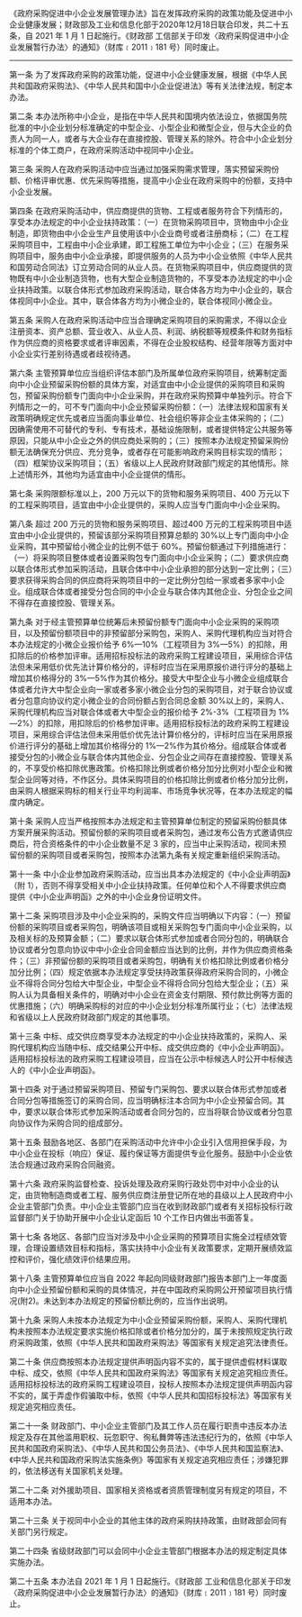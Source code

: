 《政府采购促进中小企业发展管理办法》旨在发挥政府采购的政策功能及促进中小企业健康发展；财政部及工业和信息化部于2020年12月18日联合印发，共二十五条，自 2021 年 1 月 1 日起施行。《财政部 工信部关于印发〈政府采购促进中小企业发展暂行办法〉的通知》（财库﹝2011﹞181 号）同时废止。
___
第一条 为了发挥政府采购的政策功能，促进中小企业健康发展，根据《中华人民共和国政府采购法》、《中华人民共和国中小企业促进法》等有关法律法规，制定本办法。

第二条 本办法所称中小企业，是指在中华人民共和国境内依法设立，依据国务院批准的中小企业划分标准确定的中型企业、小型企业和微型企业，但与大企业的负责人为同一人，或者与大企业存在直接控股、管理关系的除外。符合中小企业划分标准的个体工商户，在政府采购活动中视同中小企业。

第三条 采购人在政府采购活动中应当通过加强采购需求管理，落实预留采购份额、价格评审优惠、优先采购等措施，提高中小企业在政府采购中的份额，支持中小企业发展。

第四条 在政府采购活动中，供应商提供的货物、工程或者服务符合下列情形的，享受本办法规定的中小企业扶持政策：（一）在货物采购项目中，货物由中小企业制造，即货物由中小企业生产且使用该中小企业商号或者注册商标；（二）在工程采购项目中，工程由中小企业承建，即工程施工单位为中小企业；（三）在服务采购项目中，服务由中小企业承接，即提供服务的人员为中小企业依照《中华人民共和国劳动合同法》订立劳动合同的从业人员。在货物采购项目中，供应商提供的货物既有中小企业制造货物，也有大型企业制造货物的，不享受本办法规定的中小企业扶持政策。以联合体形式参加政府采购活动，联合体各方均为中小企业的，联合体视同中小企业。其中，联合体各方均为小微企业的，联合体视同小微企业。

第五条 采购人在政府采购活动中应当合理确定采购项目的采购需求，不得以企业注册资本、资产总额、营业收入、从业人员、利润、纳税额等规模条件和财务指标作为供应商的资格要求或者评审因素，不得在企业股权结构、经营年限等方面对中小企业实行差别待遇或者歧视待遇。

第六条 主管预算单位应当组织评估本部门及所属单位政府采购项目，统筹制定面向中小企业预留采购份额的具体方案，对适宜由中小企业提供的采购项目和采购包，预留采购份额专门面向中小企业采购，并在政府采购预算中单独列示。符合下列情形之一的，可不专门面向中小企业预留采购份额：（一）法律法规和国家有关政策明确规定优先或者应当面向事业单位、社会组织等非企业主体采购的；（二）因确需使用不可替代的专利、专有技术，基础设施限制，或者提供特定公共服务等原因，只能从中小企业之外的供应商处采购的；（三）按照本办法规定预留采购份额无法确保充分供应、充分竞争，或者存在可能影响政府采购目标实现的情形；（四）框架协议采购项目；（五）省级以上人民政府财政部门规定的其他情形。除上述情形外，其他均为适宜由中小企业提供的情形。

第七条 采购限额标准以上，200 万元以下的货物和服务采购项目、400 万元以下的工程采购项目，适宜由中小企业提供的，采购人应当专门面向中小企业采购。

第八条 超过 200 万元的货物和服务采购项目、超过400 万元的工程采购项目中适宜由中小企业提供的，预留该部分采购项目预算总额的 30%以上专门面向中小企业采购，其中预留给小微企业的比例不低于 60%。预留份额通过下列措施进行：（一）将采购项目整体或者设置采购包专门面向中小企业采购；（二）要求供应商以联合体形式参加采购活动，且联合体中中小企业承担的部分达到一定比例；（三）要求获得采购合同的供应商将采购项目中的一定比例分包给一家或者多家中小企业。组成联合体或者接受分包合同的中小企业与联合体内其他企业、分包企业之间不得存在直接控股、管理关系。

第九条 对于经主管预算单位统筹后未预留份额专门面向中小企业采购的采购项目，以及预留份额项目中的非预留部分采购包，采购人、采购代理机构应当对符合本办法规定的小微企业报价给予 6%—10%（工程项目为 3%—5%）的扣除，用扣除后的价格参加评审。适用招标投标法的政府采购工程建设项目，采用综合评估法但未采用低价优先法计算价格分的，评标时应当在采用原报价进行评分的基础上增加其价格得分的 3%—5%作为其价格分。接受大中型企业与小微企业组成联合体或者允许大中型企业向一家或者多家小微企业分包的采购项目，对于联合协议或者分包意向协议约定小微企业的合同份额占到合同总金额 30%以上的，采购人、采购代理机构应当对联合体或者大中型企业的报价给予 2%-3%（工程项目为 1%—2%）的扣除，用扣除后的价格参加评审。适用招标投标法的政府采购工程建设项目，采用综合评估法但未采用低价优先法计算价格分的，评标时应当在采用原报价进行评分的基础上增加其价格得分的 1%—2%作为其价格分。组成联合体或者接受分包的小微企业与联合体内其他企业、分包企业之间存在直接控股、管理关系的，不享受价格扣除优惠政策。价格扣除比例或者价格分加分比例对小型企业和微型企业同等对待，不作区分。具体采购项目的价格扣除比例或者价格分加分比例，由采购人根据采购标的相关行业平均利润率、市场竞争状况等，在本办法规定的幅度内确定。

第十条 采购人应当严格按照本办法规定和主管预算单位制定的预留采购份额具体方案开展采购活动。预留份额的采购项目或者采购包，通过发布公告方式邀请供应商后，符合资格条件的中小企业数量不足 3 家的，应当中止采购活动，视同未预留份额的采购项目或者采购包，按照本办法第九条有关规定重新组织采购活动。

第十一条 中小企业参加政府采购活动，应当出具本办法规定的《中小企业声明函》（附 1），否则不得享受相关中小企业扶持政策。任何单位和个人不得要求供应商提供《中小企业声明函》之外的中小企业身份证明文件。

第十二条 采购项目涉及中小企业采购的，采购文件应当明确以下内容：（一）预留份额的采购项目或者采购包，明确该项目或相关采购包专门面向中小企业采购，以及相关标的及预算金额；（二）要求以联合体形式参加或者合同分包的，明确联合协议或者分包意向协议中中小企业合同金额应当达到的比例，并作为供应商资格条件；（三）非预留份额的采购项目或者采购包，明确有关价格扣除比例或者价格分加分比例；（四）规定依据本办法规定享受扶持政策获得政府采购合同的，小微企业不得将合同分包给大中型企业，中型企业不得将合同分包给大型企业；（五）采购人认为具备相关条件的，明确对中小企业在资金支付期限、预付款比例等方面的优惠措施；（六）明确采购标的对应的中小企业划分标准所属行业；（七）法律法规和省级以上人民政府财政部门规定的其他事项。

第十三条 中标、成交供应商享受本办法规定的中小企业扶持政策的，采购人、采购代理机构应当随中标、成交结果公开中标、成交供应商的《中小企业声明函》。适用招标投标法的政府采购工程建设项目，应当在公示中标候选人时公开中标候选人的《中小企业声明函》。

第十四条 对于通过预留采购项目、预留专门采购包、要求以联合体形式参加或者合同分包等措施签订的采购合同，应当明确标注本合同为中小企业预留合同。其中，要求以联合体形式参加采购活动或者合同分包的，应当将联合协议或者分包意向协议作为采购合同的组成部分。

第十五条 鼓励各地区、各部门在采购活动中允许中小企业引入信用担保手段，为中小企业在投标（响应）保证、履约保证等方面提供专业化服务。鼓励中小企业依法合规通过政府采购合同融资。

第十六条 政府采购监督检查、投诉处理及政府采购行政处罚中对中小企业的认定，由货物制造商或者工程、服务供应商注册登记所在地的县级以上人民政府中小企业主管部门负责。中小企业主管部门应当在收到财政部门或者有关招标投标行政监督部门关于协助开展中小企业认定函后 10 个工作日内做出书面答复。

第十七条 各地区、各部门应当对涉及中小企业采购的预算项目实施全过程绩效管理，合理设置绩效目标和指标，落实扶持中小企业有关政策要求，定期开展绩效监控和评价，强化绩效评价结果应用。

第十八条 主管预算单位应当自 2022 年起向同级财政部门报告本部门上一年度面向中小企业预留份额和采购的具体情况，并在中国政府采购网公开预留项目执行情况(附2)。未达到本办法规定的预留份额比例的，应当作出说明。

第十九条 采购人未按本办法规定为中小企业预留采购份额，采购人、采购代理机构未按照本办法规定要求实施价格扣除或者价格分加分的，属于未按照规定执行政府采购政策，依照《中华人民共和国政府采购法》等国家有关规定追究法律责任。

第二十条 供应商按照本办法规定提供声明函内容不实的，属于提供虚假材料谋取中标、成交，依照《中华人民共和国政府采购法》等国家有关规定追究相应责任。适用招标投标法的政府采购工程建设项目，投标人按照本办法规定提供声明函内容不实的，属于弄虚作假骗取中标，依照《中华人民共和国招标投标法》等国家有关规定追究相应责任。

第二十一条 财政部门、中小企业主管部门及其工作人员在履行职责中违反本办法规定及存在其他滥用职权、玩忽职守、徇私舞弊等违法违纪行为的，依照《中华人民共和国政府采购法》、《中华人民共和国公务员法》、《中华人民共和国监察法》、《中华人民共和国政府采购法实施条例》等国家有关规定追究相应责任；涉嫌犯罪的，依法移送有关国家机关处理。

第二十二条 对外援助项目、国家相关资格或者资质管理制度另有规定的项目，不适用本办法。

第二十三条 关于视同中小企业的其他主体的政府采购扶持政策，由财政部会同有关部门另行规定。

第二十四条 省级财政部门可以会同中小企业主管部门根据本办法的规定制定具体实施办法。

第二十五条 本办法自 2021 年 1 月 1 日起施行。《财政部 工业和信息化部关于印发〈政府采购促进中小企业发展暂行办法〉的通知》（财库﹝2011﹞181 号）同时废止。